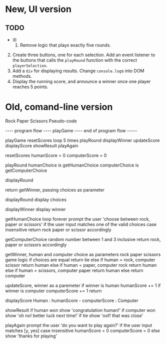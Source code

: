 # New, UI version
## TODO
- [x] 1. Remove logic that plays exactly five rounds.
2. Create three buttons, one for each selection. Add an event listener to the buttons that calls the `playRound` function with the correct `playerSelection`.
3. Add a `div` for displaying results. Change `console.log`s into DOM methods.
4. Display the running score, and announce a winner once one player reaches 5 points.


# Old, comand-line version
Rock Paper Scissors Pseudo-code

---- program flow ----
playGame
---- end of program flow -----

playGame
  resetScores
  loop 5 times
    playRound
    displayWinner
    updateScore
    displayScore
  showResult
  playAgain

resetScores
  humanScore = 0 
  computerScore = 0 

playRound
  humanChoice is getHumanChoice
  computerChoice is getComputerChoice

  displayRound 

  return getWinner, passing choices as parameter

displayRound
  display choices

displayWinner
  display winner

getHumanChoice
  loop forever
  prompt the user
    'choose between rock, paper or scissors'
  if the user input matches one of the valid choices case insensitive
    return rock paper or scissor accordingly
    
getComputerChoice
  random number between 1 and 3 inclusive
  return rock, paper or scissors accordingly

getWinner, human and computer choice as parameters
  rock paper scissors game logic
    if choices are equal
      return tie
    else if human = rock, computer scissor
      return human
    else if human = paper, computer rock
      return human
    else if human = scissors, computer paper
      return human
    else
      return computer

updateScore, winner as a paremeter
  if winner is human
    humanScore += 1
  if winner is computer
    computerScore += 1
  return

displayScore
  Human : humanScore - computerScore : Computer

showResult
  if human won
    show 'congratulation human!'
  if computer won
    show 'oh no! better luck next time!'
  if tie
    show 'oof! that was close'

playAgain
  prompt the user
    'do you want to play again?'
  if the user input matches [y, yes] case insensitive
    humanScore = 0
    computerScore = 0
  else
    show 'thanks for playing'
